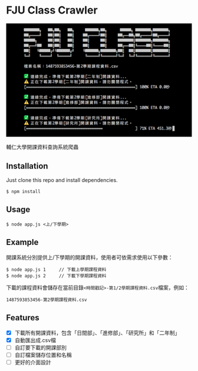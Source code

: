 # FJU Class Crawler
![ScreenShot](ScreenShot.png)

輔仁大學開課資料查詢系統爬蟲

## Installation
Just clone this repo and install dependencies.

```
$ npm install
```

## Usage
```
$ node app.js <上/下學期>
```

## Example
開課系統分別提供上/下學期的開課資料，使用者可依需求使用以下參數：

```
$ node app.js 1		// 下載上學期課程資料
$ node app.js 2		// 下載下學期課程資料
```
下載的課程資料會儲存在當前目錄`<時間戳記>-第1/2學期課程資料.csv`檔案，例如：

```
1487593853456-第2學期課程資料.csv
```

## Features
- [X] 下載所有開課資料，包含「日間部」、「進修部」、「研究所」和「二年制」
- [X] 自動匯出成.csv檔
- [ ] 自訂要下載的開課部別
- [ ] 自訂檔案儲存位置和名稱
- [ ] 更好的介面設計